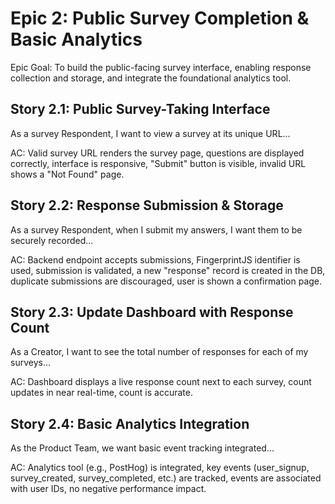 # Epic 2: Public Survey Completion & Basic Analytics

Epic Goal: To build the public-facing survey interface, enabling response collection and storage, and integrate the foundational analytics tool.

## Story 2.1: Public Survey-Taking Interface
As a survey Respondent, I want to view a survey at its unique URL...

AC: Valid survey URL renders the survey page, questions are displayed correctly, interface is responsive, "Submit" button is visible, invalid URL shows a "Not Found" page.

## Story 2.2: Response Submission & Storage
As a survey Respondent, when I submit my answers, I want them to be securely recorded...

AC: Backend endpoint accepts submissions, FingerprintJS identifier is used, submission is validated, a new "response" record is created in the DB, duplicate submissions are discouraged, user is shown a confirmation page.

## Story 2.3: Update Dashboard with Response Count
As a Creator, I want to see the total number of responses for each of my surveys...

AC: Dashboard displays a live response count next to each survey, count updates in near real-time, count is accurate.

## Story 2.4: Basic Analytics Integration
As the Product Team, we want basic event tracking integrated...

AC: Analytics tool (e.g., PostHog) is integrated, key events (user_signup, survey_created, survey_completed, etc.) are tracked, events are associated with user IDs, no negative performance impact.